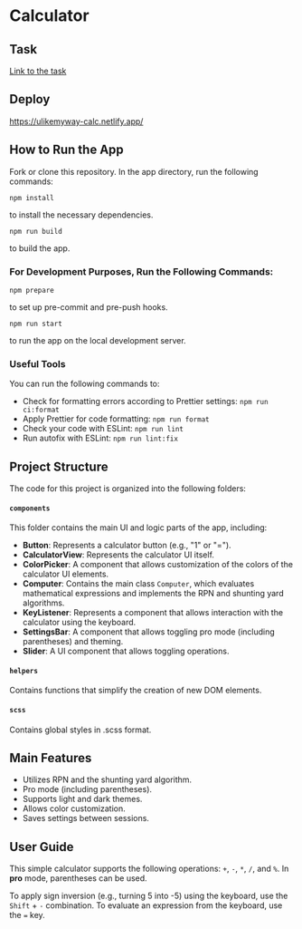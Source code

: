 # Calculator

## Task

[Link to the task](https://docs.google.com/document/d/1zpXXeSae-BlcxPKgw3DhxZA92cspVailrPYoaXSYrW8)

## Deploy

https://ulikemyway-calc.netlify.app/

## How to Run the App

Fork or clone this repository. In the app directory, run the following commands:

```
npm install
```

to install the necessary dependencies.

```
npm run build
```

to build the app.

### For Development Purposes, Run the Following Commands:

```
npm prepare
```

to set up pre-commit and pre-push hooks.

```
npm run start
```

to run the app on the local development server.

### Useful Tools

You can run the following commands to:

- Check for formatting errors according to Prettier settings: `npm run ci:format`
- Apply Prettier for code formatting: `npm run format`
- Check your code with ESLint: `npm run lint`
- Run autofix with ESLint: `npm run lint:fix`

## Project Structure

The code for this project is organized into the following folders:

#### `components`

This folder contains the main UI and logic parts of the app, including:

- **Button**: Represents a calculator button (e.g., "1" or "=").
- **CalculatorView**: Represents the calculator UI itself.
- **ColorPicker**: A component that allows customization of the colors of the calculator UI elements.
- **Computer**: Contains the main class `Computer`, which evaluates mathematical expressions and implements the RPN and shunting yard algorithms.
- **KeyListener**: Represents a component that allows interaction with the calculator using the keyboard.
- **SettingsBar**: A component that allows toggling pro mode (including parentheses) and theming.
- **Slider**: A UI component that allows toggling operations.

#### `helpers`

Contains functions that simplify the creation of new DOM elements.

#### `scss`

Contains global styles in .scss format.

## Main Features

- Utilizes RPN and the shunting yard algorithm.
- Pro mode (including parentheses).
- Supports light and dark themes.
- Allows color customization.
- Saves settings between sessions.

## User Guide

This simple calculator supports the following operations: `+`, `-`, `*`, `/`, and `%`. In **pro** mode, parentheses can be used.

To apply sign inversion (e.g., turning 5 into -5) using the keyboard, use the `Shift` + `-` combination. To evaluate an expression from the keyboard, use the `=` key.
